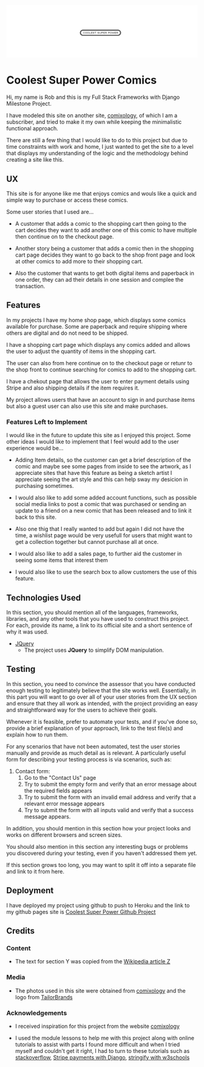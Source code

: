 <img src="./static/images/csplogo01.png" style="margin: 0;">

# Coolest Super Power Comics

Hi, my name is Rob and this is my Full Stack Frameworks with Django Milestone Project.

I have modeled this site on another site, [comixology](https://www.comixology.eu/), of which I am a subscriber, and tried to make it my own while keeping the minimalistic functional approach.

There are still a few thing that I would like to do to this project but due to time constraints with work and home, I just wanted to get the site to a level that displays my understanding of the logic and the methodology behind creating a site like this. 

## UX

This site is for anyone like me that enjoys comics and wouls like a quick and simple way to purchase or access these comics.

Some user stories that I used are...

- A customer that adds a comic to the shopping cart then going to the cart decides they want to add another one of this comic to have multiple then continue on to the checkout page.

- Another story being a customer that adds a comic then in the shopping cart page decides they want to go back to the shop front page and look at other comics to add more to their shopping cart.

- Also the customer that wants to get both digital items and paperback in one order, they can ad their details in one session and complee the transaction.

## Features
 
In my projects I have my home shop page, which displays some comics available for purchase. Some are paperback and require shipping where others are digital and do not need to be shipped.

I have a shopping cart page which displays any comics added and allows the user to adjust the quantity of items in the shopping cart.

The user can also from here continue on to the checkout page or retunr to the shop front to continue searching for comics to add to the shopping cart.

I have a chekout page that allows the user to enter payment details using Stripe and also shipping details if the item requires it.

My project allows users that have an account to sign in and purchase items but also a guest user can also use this site and make purchases.

### Features Left to Implement

I would like in the future to update this site as I enjoyed this project. Some other ideas I would like to implement that I feel would add to the user experience would be...

- Adding Item details, so the customer can get a brief description of the comic and maybe see some pages from inside to see the artwork, as I appreciate sites that have this feature as being a sketch artist I appreciate seeing the art style and this can help sway my desicion in purchasing sometimes.

- I would also like to add some added account functions, such as possible social media links to post a comic that was purchased or sending an update to a friend on a new comic that has been released and to link it back to this site.

- Also one thig that I really wanted to add but again I did not have the time, a wishlist page would be very usefull for users that might want to get a collection together but cannot purchase all at once. 

- I would also like to add a sales page, to further aid the customer in seeing some items that interest them

- I would also like to use the search box to allow customers the use of this feature.

## Technologies Used

In this section, you should mention all of the languages, frameworks, libraries, and any other tools that you have used to construct this project. For each, provide its name, a link to its official site and a short sentence of why it was used.

- [JQuery](https://jquery.com)
    - The project uses **JQuery** to simplify DOM manipulation.


## Testing

In this section, you need to convince the assessor that you have conducted enough testing to legitimately believe that the site works well. Essentially, in this part you will want to go over all of your user stories from the UX section and ensure that they all work as intended, with the project providing an easy and straightforward way for the users to achieve their goals.

Whenever it is feasible, prefer to automate your tests, and if you've done so, provide a brief explanation of your approach, link to the test file(s) and explain how to run them.

For any scenarios that have not been automated, test the user stories manually and provide as much detail as is relevant. A particularly useful form for describing your testing process is via scenarios, such as:

1. Contact form:
    1. Go to the "Contact Us" page
    2. Try to submit the empty form and verify that an error message about the required fields appears
    3. Try to submit the form with an invalid email address and verify that a relevant error message appears
    4. Try to submit the form with all inputs valid and verify that a success message appears.

In addition, you should mention in this section how your project looks and works on different browsers and screen sizes.

You should also mention in this section any interesting bugs or problems you discovered during your testing, even if you haven't addressed them yet.

If this section grows too long, you may want to split it off into a separate file and link to it from here.

## Deployment

I have deployed my project using github to push to Heroku and the link to my github pages site is [Coolest Super Power Github Project](https://1208kelly.github.io/Full_Stack_Frameworks_with_Django_Milestone_Project_1208/)


## Credits

### Content
- The text for section Y was copied from the [Wikipedia article Z](https://en.wikipedia.org/wiki/Z)

### Media
- The photos used in this site were obtained from [comixology](https://www.comixology.eu/) and the logo from [TailorBrands](https://www.tailorbrands.com)

### Acknowledgements

- I received inspiration for this project from the website [comixology](https://www.comixology.eu/)

- I used the module lessons to help me with this project along with online tutorials to assist with parts I found more difficult and when I tried myself and couldn't get it right, 
I had to turn to these tutorials such as [stackoverflow](https://stackoverflow.com/questions/34782493/difference-between-csrf-and-x-csrf-token), [Stripe payments with Django](https://www.youtube.com/watch?v=oZwyA9lUwRk&ab_channel=DennisIvy),
[stringify with w3schools](https://www.w3schools.com/js/js_json_stringify.asp)

